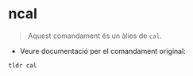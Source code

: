 # ncal

> Aquest comandament és un àlies de `cal`.

- Veure documentació per el comandament original:

`tldr cal`
